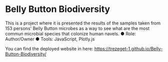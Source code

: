 # Belly Button Biodiversity

This is a project where it is presented the results of the samples taken from 153 persons' Belly Button microbes as a way to see what are the most commun microbial species that colonize human navels.
●	Role: Author/Owner
●	Tools: JavaScript, Plotly.js

You can find the deployed website in here:
https://trezeget-1.github.io/Belly-Button-Biodiversity/
